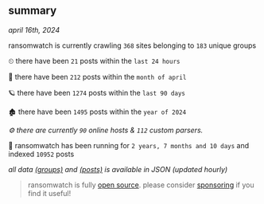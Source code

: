 
## summary
_april 16th, 2024_

ransomwatch is currently crawling `368` sites belonging to `183` unique groups

⏲ there have been `21` posts within the `last 24 hours`

🦈 there have been `212` posts within the `month of april`

🪐 there have been `1274` posts within the `last 90 days`

🏚 there have been `1495` posts within the `year of 2024`

_⚙️ there are currently `90` online hosts & `112` custom parsers._

🦕 ransomwatch has been running for `2 years, 7 months and 10 days` and indexed `10952` posts

_all data  [(groups)](http://ransomwhat.telemetry.ltd/groups) and [(posts)](http://ransomwhat.telemetry.ltd/posts) is available in JSON (updated hourly)_

> ransomwatch is fully [open source](https://github.com/joshhighet/ransomwatch#ransomwatch--). please consider [sponsoring](https://github.com/sponsors/joshhighet) if you find it useful!
